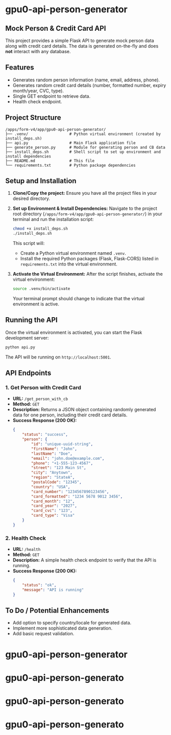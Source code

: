 # gpu0-api-person-generator

## Mock Person & Credit Card API

This project provides a simple Flask API to generate mock person data along with credit card details. The data is generated on-the-fly and does **not** interact with any database.

## Features

-   Generates random person information (name, email, address, phone).
-   Generates random credit card details (number, formatted number, expiry month/year, CVC, type).
-   Single GET endpoint to retrieve data.
-   Health check endpoint.

## Project Structure

```
/apps/form-v4/app/gpu0-api-person-generator/
├── .venv/                  # Python virtual environment (created by install_deps.sh)
├── api.py                  # Main Flask application file
├── generate_person.py      # Module for generating person and CB data
├── install_deps.sh         # Shell script to set up environment and install dependencies
├── README.md               # This file
└── requirements.txt        # Python package dependencies
```

## Setup and Installation

1.  **Clone/Copy the project:**
    Ensure you have all the project files in your desired directory.

2.  **Set up Environment & Install Dependencies:**
    Navigate to the project root directory (`/apps/form-v4/app/gpu0-api-person-generator/`) in your terminal and run the installation script:
    ```bash
    chmod +x install_deps.sh
    ./install_deps.sh
    ```
    This script will:
    *   Create a Python virtual environment named `.venv`.
    *   Install the required Python packages (Flask, Flask-CORS) listed in `requirements.txt` into the virtual environment.

3.  **Activate the Virtual Environment:**
    After the script finishes, activate the virtual environment:
    ```bash
    source .venv/bin/activate
    ```
    Your terminal prompt should change to indicate that the virtual environment is active.

## Running the API

Once the virtual environment is activated, you can start the Flask development server:

```bash
python api.py
```

The API will be running on `http://localhost:5001`.

## API Endpoints

### 1. Get Person with Credit Card

-   **URL:** `/get_person_with_cb`
-   **Method:** `GET`
-   **Description:** Returns a JSON object containing randomly generated data for one person, including their credit card details.
-   **Success Response (200 OK):**
    ```json
    {
        "status": "success",
        "person": {
            "id": "unique-uuid-string",
            "firstName": "John",
            "lastName": "Doe",
            "email": "john.doe@example.com",
            "phone": "+1-555-123-4567",
            "street": "123 Main St",
            "city": "Anytown",
            "region": "StateA",
            "postalCode": "12345",
            "country": "USA",
            "card_number": "1234567890123456",
            "card_formatted": "1234 5678 9012 3456",
            "card_month": "12",
            "card_year": "2027",
            "card_cvc": "123",
            "card_type": "Visa"
        }
    }
    ```

### 2. Health Check

-   **URL:** `/health`
-   **Method:** `GET`
-   **Description:** A simple health check endpoint to verify that the API is running.
-   **Success Response (200 OK):**
    ```json
    {
        "status": "ok",
        "message": "API is running"
    }
    ```

## To Do / Potential Enhancements

-   Add option to specify country/locale for generated data.
-   Implement more sophisticated data generation.
-   Add basic request validation.
# gpu0-api-person-generator
# gpu0-api-person-generato
# gpu0-api-person-generato
# gpu0-api-person-generato
